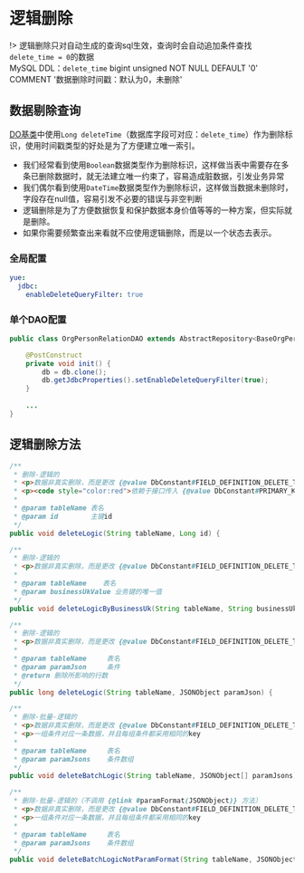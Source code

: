 # 逻辑删除
!> 逻辑删除只对自动生成的查询sql生效，查询时会自动追加条件查找`delete_time = 0`的数据<br>
MySQL DDL：`delete_time` bigint unsigned NOT NULL DEFAULT '0' COMMENT '数据删除时间戳：默认为0，未删除'

## 数据剔除查询
[DO基类](data/jdbc/DO基类.md)中使用`Long deleteTime`（数据库字段可对应：`delete_time`）作为删除标识，使用时间戳类型的好处是为了方便建立唯一索引。
- 我们经常看到使用`Boolean`数据类型作为删除标识，这样做当表中需要存在多条已删除数据时，就无法建立唯一约束了，容易造成脏数据，引发业务异常
- 我们偶尔看到使用`DateTime`数据类型作为删除标识，这样做当数据未删除时，字段存在null值，容易引发不必要的错误与非空判断
- 逻辑删除是为了方便数据恢复和保护数据本身价值等等的一种方案，但实际就是删除。
- 如果你需要频繁查出来看就不应使用逻辑删除，而是以一个状态去表示。

### 全局配置
```yml
yue:
  jdbc:
    enableDeleteQueryFilter: true
```

### 单个DAO配置
```java
public class OrgPersonRelationDAO extends AbstractRepository<BaseOrgPersonRelationDO> {

	@PostConstruct
	private void init() {
		db = db.clone();
		db.getJdbcProperties().setEnableDeleteQueryFilter(true);
	}
	
	...
}
```

## 逻辑删除方法
```java
/**
 * 删除-逻辑的
 * <p>数据非真实删除，而是更改 {@value DbConstant#FIELD_DEFINITION_DELETE_TIME} 字段值为时间戳，代表数据已删除
 * <p><code style="color:red">依赖于接口传入 {@value DbConstant#PRIMARY_KEY} 参数时慎用此方法</code>，避免有序主键被遍历风险，造成数据越权行为。推荐使用 {@link #deleteLogicByBusinessUk(String, String)}</p>
 * 
 * @param tableName	表名
 * @param id     	主键id
 */
public void deleteLogic(String tableName, Long id) {

/**
 * 删除-逻辑的
 * <p>数据非真实删除，而是更改 {@value DbConstant#FIELD_DEFINITION_DELETE_TIME} 字段值为时间戳，代表数据已删除
 *
 * @param tableName    表名
 * @param businessUkValue 业务键的唯一值
 */
public void deleteLogicByBusinessUk(String tableName, String businessUkValue) {

/**
 * 删除-逻辑的
 * <p>数据非真实删除，而是更改 {@value DbConstant#FIELD_DEFINITION_DELETE_TIME} 字段值为时间戳，代表数据已删除
 * 
 * @param tableName		表名
 * @param paramJson		条件
 * @return 删除所影响的行数
 */
public long deleteLogic(String tableName, JSONObject paramJson) {

/**
 * 删除-批量-逻辑的
 * <p>数据非真实删除，而是更改 {@value DbConstant#FIELD_DEFINITION_DELETE_TIME} 字段值为时间戳，代表数据已删除
 * <p>一组条件对应一条数据，并且每组条件都采用相同的key
 * 
 * @param tableName		表名
 * @param paramJsons	条件数组
 */
public void deleteBatchLogic(String tableName, JSONObject[] paramJsons) {

/**
 * 删除-批量-逻辑的（不调用 {@link #paramFormat(JSONObject)} 方法）
 * <p>数据非真实删除，而是更改 {@value DbConstant#FIELD_DEFINITION_DELETE_TIME} 字段值为时间戳，代表数据已删除
 * <p>一组条件对应一条数据，并且每组条件都采用相同的key
 *
 * @param tableName		表名
 * @param paramJsons	条件数组
 */
public void deleteBatchLogicNotParamFormat(String tableName, JSONObject[] paramJsons) {
```
